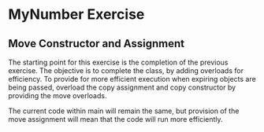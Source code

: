# MyNumber Exercise
## Move Constructor and Assignment

The starting point for this exercise is the completion of the previous exercise.  The objective is to complete the class, by adding overloads for efficiency.  To provide for more efficient execution when expiring objects are being passed, overload the copy assignment and copy constructor by providing the move overloads.

The current code within main will remain the same, but provision of the move assignment will mean that the code will run more efficiently.


